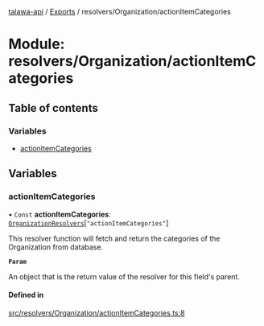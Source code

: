 [talawa-api](../README.md) / [Exports](../modules.md) / resolvers/Organization/actionItemCategories

# Module: resolvers/Organization/actionItemCategories

## Table of contents

### Variables

- [actionItemCategories](resolvers_Organization_actionItemCategories.md#actionitemcategories)

## Variables

### actionItemCategories

• `Const` **actionItemCategories**: [`OrganizationResolvers`](types_generatedGraphQLTypes.md#organizationresolvers)[``"actionItemCategories"``]

This resolver function will fetch and return the categories of the Organization from database.

**`Param`**

An object that is the return value of the resolver for this field's parent.

#### Defined in

[src/resolvers/Organization/actionItemCategories.ts:8](https://github.com/PalisadoesFoundation/talawa-api/blob/a2b0847/src/resolvers/Organization/actionItemCategories.ts#L8)
